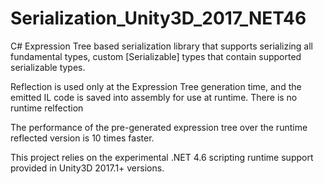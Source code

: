 # Serialization_Unity3D_2017_NET46

C# Expression Tree based serialization library that supports serializing all fundamental types, custom [Serializable] types that contain supported serializable types.

Reflection is used only at the Expression Tree generation time, and the emitted IL code is saved into assembly for use at runtime. There is no runtime relfection

The performance of the pre-generated expression tree over the runtime reflected version is 10 times faster.

This project relies on the experimental .NET 4.6 scripting runtime support provided in Unity3D 2017.1+ versions.
